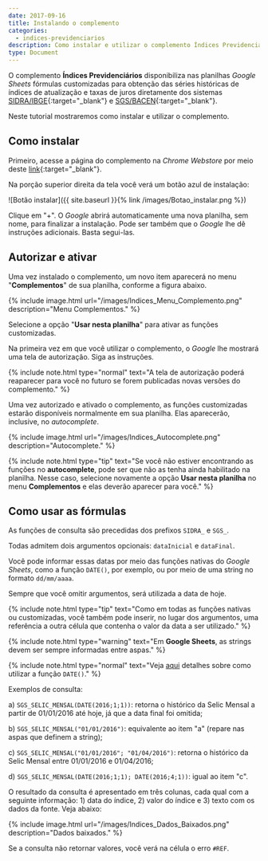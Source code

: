 ```yaml
---
date: 2017-09-16
title: Instalando o complemento
categories:
  - indices-previdenciarios
description: Como instalar e utilizar o complemento Índices Previdenciários.
type: Document
---
```

O complemento **Índices Previdenciários** disponibiliza nas planilhas *Google Sheets* fórmulas customizadas para obtenção das séries históricas de índices de atualização e taxas de juros diretamente dos sistemas [SIDRA/IBGE](https://sidra.ibge.gov.br/home/abate/brasil){:target="_blank"} e [SGS/BACEN](https://www3.bcb.gov.br/sgspub/localizarseries/localizarSeries.do?method=prepararTelaLocalizarSeries){:target="_blank"}.

Neste tutorial mostraremos como instalar e utilizar o complemento.

## Como instalar

Primeiro, acesse a página do complemento na *Chrome Webstore* por meio deste [link](https://chrome.google.com/webstore/detail/%C3%ADndices-previdenci%C3%A1rios/gjllgdjhcjmkpkpihigkighfegolinek?hl=pt-BR){:target="_blank"}.

Na porção superior direita da tela você verá um botão azul de instalação:

![Botão instalar]({{ site.baseurl }}{% link /images/Botao_instalar.png %})

Clique em "+". O *Google* abrirá automaticamente uma nova planilha, sem nome, para finalizar a instalação. Pode ser também que o *Google* lhe dê instruções adicionais. Basta segui-las.

## Autorizar e ativar

Uma vez instalado o complemento, um novo item aparecerá no menu "**Complementos**" de sua planilha, conforme a figura abaixo.

{% include image.html url="/images/Indices_Menu_Complemento.png" description="Menu Complementos." %}

Selecione a opção "**Usar nesta planilha**" para ativar as funções customizadas.

Na primeira vez em que você utilizar o complemento, o *Google* lhe mostrará uma tela de autorização. Siga as instruções.

{% include note.html type="normal" text="A tela de autorização poderá reaparecer para você no futuro se forem publicadas novas versões do complemento." %}

Uma vez autorizado e ativado o complemento, as funções customizadas estarão disponíveis normalmente em sua planilha. Elas aparecerão, inclusive, no *autocomplete*.

{% include image.html url="/images/Indices_Autocomplete.png" description="Autocomplete." %}

{% include note.html type="tip" text="Se você não estiver encontrando as funções no <b>autocomplete</b>, pode ser que não as tenha ainda habilitado na planilha. Nesse caso, selecione novamente a opção <b>Usar nesta planilha</b> no menu <b>Complementos</b> e elas deverão aparecer para você." %}

## Como usar as fórmulas

As funções de consulta são precedidas dos prefixos `SIDRA_` e `SGS_`.

Todas admitem dois argumentos opcionais: `dataInicial` e `dataFinal`.

Você pode informar essas datas por meio das funções nativas do *Google Sheets*, como a função `DATE()`, por exemplo, ou por meio de uma string no formato `dd/mm/aaaa`.

Sempre que você omitir argumentos, será utilizada a data de hoje.

{% include note.html type="tip" text="Como em todas as funções nativas ou customizadas, você também pode inserir, no lugar dos argumentos, uma referência a outra célula que contenha o valor da data a ser utilizado." %}

{% include note.html type="warning" text="Em <b>Google Sheets</b>, as strings devem ser sempre informadas entre aspas." %}

{% include note.html type="normal" text="Veja <a target='_blank' href='https://support.google.com/docs/answer/3092969'>aqui</a> detalhes sobre como utilizar a função <code>DATE()</code>." %}

Exemplos de consulta:

a) `SGS_SELIC_MENSAL(DATE(2016;1;1))`: retorna o histórico da Selic Mensal a partir de 01/01/2016 até hoje, já que a data final foi omitida;

b) `SGS_SELIC_MENSAL("01/01/2016")`: equivalente ao item "a" (repare nas aspas que definem a string);

c) `SGS_SELIC_MENSAL("01/01/2016"; "01/04/2016")`: retorna o histórico da Selic Mensal entre 01/01/2016 e 01/04/2016;

d) `SGS_SELIC_MENSAL(DATE(2016;1;1); DATE(2016;4;1))`: igual ao item "c".

O resultado da consulta é apresentado em três colunas, cada qual com a seguinte informação: 1) data do índice, 2) valor do índice e 3) texto com os dados da fonte. Veja abaixo:

{% include image.html url="/images/Indices_Dados_Baixados.png" description="Dados baixados." %}

Se a consulta não retornar valores, você verá na célula o erro `#REF`.
